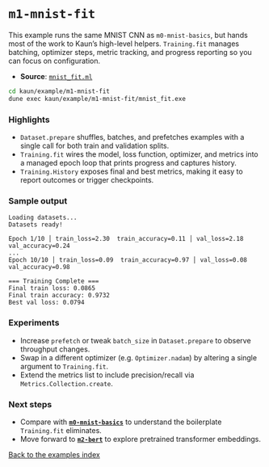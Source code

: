 # `m1-mnist-fit`

This example runs the same MNIST CNN as `m0-mnist-basics`, but hands most of the
work to Kaun’s high-level helpers. `Training.fit` manages batching, optimizer
steps, metric tracking, and progress reporting so you can focus on
configuration.

- **Source**: [`mnist_fit.ml`](./mnist_fit.ml)

```bash
cd kaun/example/m1-mnist-fit
dune exec kaun/example/m1-mnist-fit/mnist_fit.exe
```

### Highlights

- `Dataset.prepare` shuffles, batches, and prefetches examples with a single
  call for both train and validation splits.
- `Training.fit` wires the model, loss function, optimizer, and metrics into a
  managed epoch loop that prints progress and captures history.
- `Training.History` exposes final and best metrics, making it easy to report
  outcomes or trigger checkpoints.

### Sample output

```
Loading datasets...
Datasets ready!

Epoch 1/10 │ train_loss=2.30  train_accuracy=0.11 │ val_loss=2.18  val_accuracy=0.24
...
Epoch 10/10 │ train_loss=0.09  train_accuracy=0.97 │ val_loss=0.08  val_accuracy=0.98

=== Training Complete ===
Final train loss: 0.0865
Final train accuracy: 0.9732
Best val loss: 0.0794
```

### Experiments

- Increase `prefetch` or tweak `batch_size` in `Dataset.prepare` to observe
  throughput changes.
- Swap in a different optimizer (e.g. `Optimizer.nadam`) by altering a single
  argument to `Training.fit`.
- Extend the metrics list to include precision/recall via
  `Metrics.Collection.create`.

### Next steps

- Compare with [**`m0-mnist-basics`**](../m0-mnist-basics#readme) to understand
  the boilerplate `Training.fit` eliminates.
- Move forward to [**`m2-bert`**](../m2-bert#readme) to explore pretrained
  transformer embeddings.

[Back to the examples index](../#readme)

